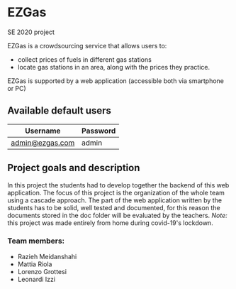 # EZGas

SE 2020 project

EZGas is a crowdsourcing service that allows users to:
* collect prices of fuels in different gas stations
* locate gas stations in an area, along with the prices they practice.

EZGas is supported by a web application (accessible both via smartphone or PC)

## Available default users

| Username         | Password |
|------------------|----------|
| admin@ezgas.com  | admin    |

## Project goals and description

In this project the students had to develop together the backend of this web application.
The focus of this project is the organization of the whole team using a cascade approach.
The part of the web application written by the students has to be solid, well tested and documented, for this reason the documents stored in the doc folder will be evaluated  by the teachers.
*Note:* this project was made entirely from home during covid-19's lockdown.

### Team members:

- Razieh Meidanshahi
- Mattia Riola
- Lorenzo Grottesi
- Leonardi Izzi